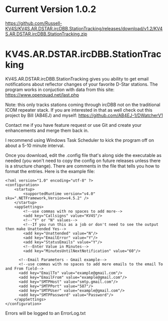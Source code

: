 # Current Version 1.0.2
https://github.com/Russell-KV4S/KV4S.AR.DSTAR.ircDBB.StationTracking/releases/download/v1.2/KV4S.AR.DSTAR.ircDBB.StationTracking.zip

# KV4S.AR.DSTAR.ircDBB.StationTracking
KV4S.AR.DSTAR.ircDBB.StationTracking gives you ability to get email notifications about reflector changes of your favorite D-Star stations.
The program works in conjuction with data from this site: https://www.openquad.net/last.php

Note: this only tracks stations coming through ircDBB not on the traditional ICOM repeater stack. If you are interested in that as well check out this project by Bill (AB4EJ) and myself:
https://github.com/AB4EJ-1/DWatcherV1 

Contact me if you have feature request or use Git and create your enhancements and merge them back in.

I recommend using Windows Task Scheduler to kick the program off on about a 5-10 minute interval.

Once you download, edit the .config file that's along side the executable as needed (you won't need to copy the config on future releases unless there is a structure change). 
There are comments in the file that tells you how to format the entries. Here is the example file:
```
<?xml version="1.0" encoding="utf-8" ?>
<configuration>
    <startup> 
        <supportedRuntime version="v4.0" sku=".NETFramework,Version=v4.5.2" />
    </startup>
    <appSettings>
        <!--use commas with no spaces to add more-->
        <add key="Callsigns" value="KV4S"/>
        <!--"Y" or "N" values-->
        <!--If you run this as a job or don't need to see the output then make Unattended Yes-->
        <add key="Unattended" value="N"/>
        <add key="EmailError" value="Y"/>
        <add key="StatusEmails" value="Y"/>
        <!--Enter Value in Minutes-->
        <add key="MinutesUntilNextNotification" value="60"/>
      
      <!--Email Parameters - Gmail example-->
      <!--use commas with no spaces to add more emails to the email To and From field-->
      <add key="EmailTo" value="example@gmail.com"/>
      <add key="EmailFrom" value="example@gmail.com"/>
      <add key="SMTPHost" value="smtp.gmail.com"/>
      <add key="SMTPPort" value="587"/>
      <add key="SMTPUser" value="example@gmail.com"/>
      <add key="SMTPPassword" value="Password"/>
    </appSettings>
</configuration>

```
Errors will be logged to an ErrorLog.txt 
